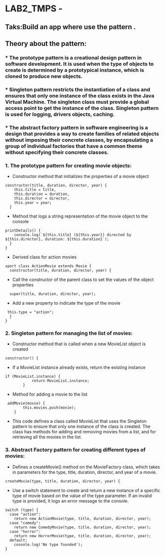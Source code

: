 # LAB2_TMPS - 
## Taks:Build an app where use the pattern .
## Theory about  the pattern:
### * The prototype pattern is a creational design pattern in software development. It is used when the type of objects to create is determined by a prototypical instance, which is cloned to produce new objects.
### * Singleton pattern restricts the instantiation of a class and ensures that only one instance of the class exists in the Java Virtual Machine. The singleton class must provide a global access point to get the instance of the class. Singleton pattern is used for logging, drivers objects, caching.
### * The abstract factory pattern in software engineering is a design that provides a way to create families of related objects without imposing their concrete classes, by encapsulating a group of individual factories that have a common theme without specifying their concrete classes.
### 1. The prototype pattern for creating movie objects:
- Constructor method that initializes the properties of a movie object
```
constructor(title, duration, director, year) {
    this.title = title,
    this.duration = duration,
    this.director = director,
    this.year = year;
  }
```
- Method that logs a string representation of the movie object to the console
```
printDetails() {
    console.log(`${this.title} (${this.year}) directed by ${this.director}, duration: ${this.duration}`);
  }
}
```
- Derived class for action movies
```
xport class ActionMovie extends Movie {
  constructor(title, duration, director, year) {
```
- Call the constructor of the parent class to set the values of the object properties
```
  super(title, duration, director, year);
```
- Add a new property to indicate the type of the movie
```
 this.type = "action";
  }
}
```
### 2. Singleton pattern for managing the list of movies:
- Constructor method that is called when a new MovieList object is created
```
constructor() {
```
- If a MovieList instance already exists, return the existing instance
```
if (MovieList.instance) {
            return MovieList.instance;
        }
```
- Method for adding a movie to the list
```
 addMovie(movie) {
        this.movies.push(movie);
    }
```
- This code defines a class called MovieList that uses the Singleton pattern to ensure that only one instance of the class is created. The class has methods for adding and removing movies from a list, and for retrieving all the movies in the list.
### 3. Abstract Factory pattern for creating different types of movies:
- Defines a createMovie() method on the MovieFactory class, which takes in parameters for the type, title, duration, director, and year of a movie.
```
createMovie(type, title, duration, director, year) {
```
- Use a switch statement to create and return a new instance of a specific type of movie based on the value of the type parameter. If an invalid type is provided, it logs an error message to the console.
```
switch (type) {
  case "action":
    return new ActionMovie(type, title, duration, director, year);
  case "comedy":
    return new ComedyMovie(type, title, duration, director, year);
  case "horror":
    return new HorrorMovie(type, title, duration, director, year);
  default:
    console.log('No type founded');
}
```



